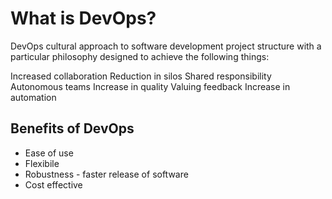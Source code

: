 # What is DevOps?
DevOps cultural approach to software development project structure with a particular philosophy designed to achieve the following things:

Increased collaboration
Reduction in silos
Shared responsibility
Autonomous teams
Increase in quality
Valuing feedback
Increase in automation

## Benefits of DevOps
- Ease of use
- Flexibile
- Robustness - faster release of software
- Cost effective

